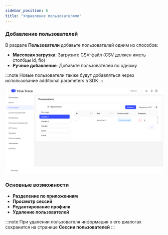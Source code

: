 ```yaml
---
sidebar_position: 6
title: "Управление пользователями"
---
```


### Добавление пользователей

В разделе **Пользователи** добавьте пользователей одним из способов:

- **Массовая загрузка**: Загрузите CSV-файл (CSV должен иметь столбцы id, fio)
- **Ручное добавление**: Добавьте пользователей по одному

:::note
Новые пользователи также будут добавляться через использование additional parameters в SDK
::: 

![Пользователи](/img/users.png)

### Основные возможности

- **Разделение по приложениям**
- **Просмотр сессий**
- **Редактирование профиля**
- **Удаление пользователей**

:::note
При удалении пользователя информация о его диалогах сохранится на странице **Сессии пользователей**
:::